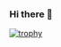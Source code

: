 ### Hi there 👋
<p align="left"> 
<!--   <img alt="Top Langs" height="150px" src="https://github-readme-stats.vercel.app/api/?username=tomoyuki-kumagai-131&layout=compact&show_icons=true&theme=onedark" />
  <img alt="github stats" height="150px" src="https://github-readme-stats.vercel.app/api/?username=tomoyuki-kumagai-131&theme=onedark&show_icons=ture" /> -->
</p>

[![trophy](https://github-profile-trophy.vercel.app/?username=tomoyuki-kumagai-131&theme=onedark&column=7
)](https://github.com/ryo-ma/github-profile-trophy)
